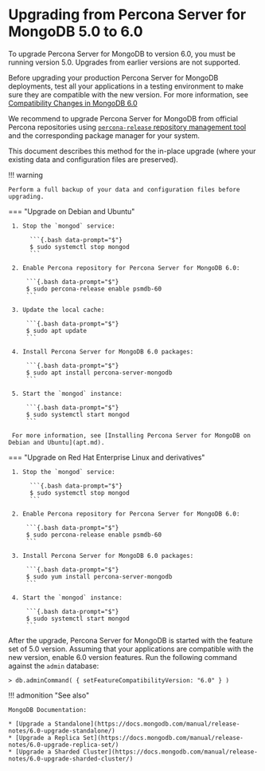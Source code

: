 # Upgrading from Percona Server for MongoDB 5.0 to 6.0

To upgrade Percona Server for MongoDB to version 6.0, you must be running version
5.0. Upgrades from earlier versions are not supported.

Before upgrading your production Percona Server for MongoDB deployments, test all your applications
in a testing environment to make sure they are compatible with the new version.
For more information, see [Compatibility Changes in MongoDB 6.0](https://www.mongodb.com/docs/v6.0/release-notes/6.0-compatibility/)

We recommend to upgrade Percona Server for MongoDB from official Percona repositories using [`percona-release` repository management tool](https://docs.percona.com/percona-software-repositories/index.html) and
the corresponding package manager for your system. 

This document describes this method for the in-place upgrade (where your existing
data and configuration files are preserved).

!!! warning 

    Perform a full backup of your data and configuration files before upgrading.

=== "Upgrade on Debian and Ubuntu"

     1. Stop the `mongod` service:

          ```{.bash data-prompt="$"}
          $ sudo systemctl stop mongod
          ```

     2. Enable Percona repository for Percona Server for MongoDB 6.0:

         ```{.bash data-prompt="$"}
         $ sudo percona-release enable psmdb-60
         ```

     3. Update the local cache:

         ```{.bash data-prompt="$"}
         $ sudo apt update
         ```

     4. Install Percona Server for MongoDB 6.0 packages:

         ```{.bash data-prompt="$"}
         $ sudo apt install percona-server-mongodb
         ```

     5. Start the `mongod` instance:

         ```{.bash data-prompt="$"}
         $ sudo systemctl start mongod
         ```

     For more information, see [Installing Percona Server for MongoDB on Debian and Ubuntu](apt.md).

=== "Upgrade on Red Hat Enterprise Linux and derivatives"

     1. Stop the `mongod` service:

          ```{.bash data-prompt="$"}
          $ sudo systemctl stop mongod
          ```

     2. Enable Percona repository for Percona Server for MongoDB 6.0:

         ```{.bash data-prompt="$"}
         $ sudo percona-release enable psmdb-60
         ``` 

     3. Install Percona Server for MongoDB 6.0 packages:

         ```{.bash data-prompt="$"}
         $ sudo yum install percona-server-mongodb
         ```

     4. Start the `mongod` instance:

         ```{.bash data-prompt="$"}
         $ sudo systemctl start mongod
         ```

After the upgrade, Percona Server for MongoDB is started with the feature set of 5.0 version. Assuming that your applications are compatible with the new version, enable 6.0 version features. Run the following command against the `admin` database:

```{.javascript data-prompt=">"}
> db.adminCommand( { setFeatureCompatibilityVersion: "6.0" } )
```

!!! admonition "See also"

    MongoDB Documentation:

    * [Upgrade a Standalone](https://docs.mongodb.com/manual/release-notes/6.0-upgrade-standalone/)
    * [Upgrade a Replica Set](https://docs.mongodb.com/manual/release-notes/6.0-upgrade-replica-set/)
    * [Upgrade a Sharded Cluster](https://docs.mongodb.com/manual/release-notes/6.0-upgrade-sharded-cluster/)
